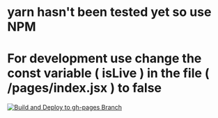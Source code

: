 # yarn hasn't been tested yet so use NPM

# For development use change the const variable ( isLive ) in the file ( /pages/index.jsx ) to false

[![Build and Deploy to gh-pages Branch](https://github.com/gdscwow/website-2023/actions/workflows/nextjs.yml/badge.svg?branch=main)](https://github.com/gdscwow/website-2023/actions/workflows/nextjs.yml)
